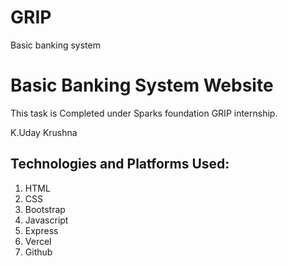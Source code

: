# GRIP
Basic banking system

# Basic Banking System Website
This task is Completed under Sparks foundation GRIP internship.  

K.Uday Krushna

## Technologies and Platforms Used:
1. HTML
2. CSS
3. Bootstrap
4. Javascript 
5. Express
6. Vercel
7. Github


